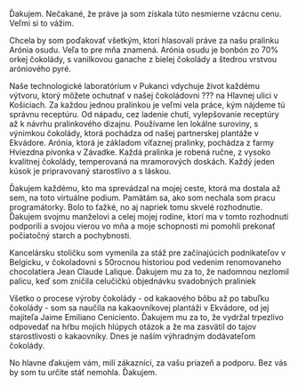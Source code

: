 Ďakujem. Nečakané, že práve ja som získala túto nesmierne vzácnu cenu. Veľmi si to vážim.

Chcela by som poďakovať všetkým, ktorí hlasovali práve za našu pralinku Arónia osudu. Veľa to pre mňa znamená. Arónia osudu je bonbón zo 70% orkej čokolády, s vanilkovou ganache z bielej čokolády a štedrou vrstvou aróniového pyré.

Naše technologické laboratórium v Pukanci vdychuje život každému výtvoru, ktorý môžete ochutnať v našej čokoládovni ??? na Hlavnej ulici v Košiciach.
Za každou jednou pralinkou je veľmi vela práce, kým nájdeme tú správnu receptúru. Od nápadu, cez ladenie chutí, vylepšovanie receptúry až k návrhu pralinkového dizajnu. Používame len lokálne suroviny, s výnimkou čokolády, ktorá pochádza od našej partnerskej plantáže v Ekvádore. Arónia, ktorá je základom víťaznej pralinky, pochádza z farmy Hviezdna pivonka v Závadke.
Každá pralinka je robená ručne, z vysoko kvalitnej čokolády, temperovaná na mramorových doskách. Každý jeden kúsok je pripravovaný starostlivo a s láskou. 

Ďakujem každému, kto ma sprevádzal na mojej ceste, ktorá ma dostala až sem, na toto virtuálne podium. Pamätám sa, ako som nechala som pracu programátorky. Bolo to ťažké, no aj napriek tomu skvelé rozhodnutie. Ďakujem svojmu manželovi a celej mojej rodine, ktorí ma v tomto rozhodnutí podporili a svojou vierou vo mňa a moje schopnosti mi pomohli prekonať počiatočný starch a pochybnosti.

Kancelársku stoličku som vymenila za stáž pre začínajúcich podnikateľov v Belgicku, v čokoladovni s 50rocnou historiou pod vedenim renomovaneho chocolatiera Jean Claude Lalique. Ďakujem mu za to, že nadomnou nezlomil palicu, keď som zničila celučičkú objednávku svadobných praliniek 

Všetko o procese výroby čokolády - od kakaového bôbu až po tabuľku čokolády - som sa naučila na kakaovníkovej plantáži v Ekvádore, od jej majiteľa Jaime Emiliano Ceniciento. Ďakujem mu za to, že vydržal trpezlivo odpovedať na hŕbu mojich hlúpych otázok a že ma zasvätil do tajov starostlivosti o kakaovníky. Dnes je naším výhradným dodávateľom čokolády.

No hlavne ďakujem vám, milí zákazníci, za vašu priazeň a podporu. Bez vás by som tu určite stáť nemohla. Ďakujem.

